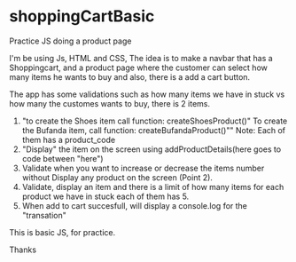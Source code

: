 # shoppingCartBasic
Practice JS doing a product page 

I'm be using Js, HTML and CSS, The idea is to make a navbar that has a Shoppingcart, 
and a product page where the customer can select how many items he wants to buy and also, 
there is a add a cart button. 

The app has some validations such as how many items we have in stuck vs how many the customes wants to buy,
there is 2 items. 

1. "to create the Shoes item call function: createShoesProduct()"
    To create the Bufanda item, call function: createBufandaProduct()""
    Note: Each of them has a product_code 
2. "Display" the item on the screen using addProductDetails(here goes to code between "here")
3. Validate when you want to increase or decrease the items number without Display any product on the screen (Point 2).
4. Validate, display an item and there is a limit of how many items for each product we have in stuck
each of them has 5.
5. When add to cart succesfull, will display a console.log for the "transation"

This is basic JS, for practice.

Thanks
